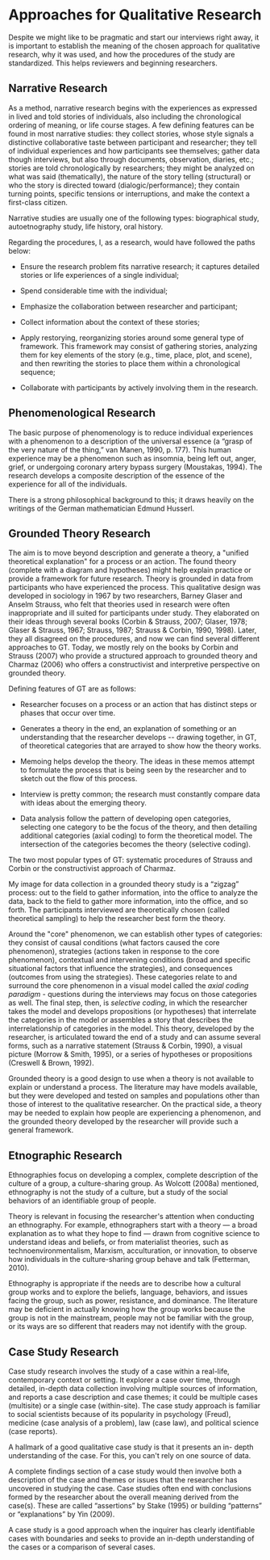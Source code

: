 # Approaches for Qualitative Research

Despite we might like to be pragmatic and start our interviews right away, it is important to establish the meaning of the chosen approach for qualitative research, why it was used, and how the procedures of the study are standardized. This helps reviewers and beginning researchers.

## Narrative Research

As a method, narrative research begins with the experiences as expressed in lived and told stories of individuals, also including the chronological ordering of meaning, or life course stages. A few defining features can be found in most narrative studies: they collect stories, whose style signals a distinctive collaborative taste between participant and researcher; they tell of individual experiences and how participants see themselves; gather data though interviews, but also through documents, observation, diaries, etc.; stories are told chronologically by researchers; they might be analyzed on what was said (thematically), the nature of the story telling (structural) or who the story is directed toward (dialogic/performance); they contain turning points, specific tensions or interruptions, and make the context a first-class citizen.

Narrative studies are usually one of the following types: biographical study, autoetnography study, life history, oral history.

Regarding the procedures, I, as a research, would have followed the paths below:

* Ensure the research problem fits narrative research; it captures detailed stories or life experiences of a single individual;

* Spend considerable time with the individual;

* Emphasize the collaboration between researcher and participant;

* Collect information about the context of these stories;

* Apply restorying, reorganizing stories around some general type of framework. This framework may consist of gathering stories, analyzing them for key elements of the story (e.g., time, place, plot, and scene), and then rewriting the stories to place them within a chronological sequence;

* Collaborate with participants by actively involving them in the research.

## Phenomenological Research

The basic purpose of phenomenology is to reduce individual experiences with a phenomenon to a description of the universal essence (a “grasp of the very nature of the thing,” van Manen, 1990, p. 177). This human experience may be a phenomenon such as insomnia, being left out, anger, grief, or undergoing coronary artery bypass surgery (Moustakas, 1994). The research develops a composite description of the essence of the experience for all of the individuals.

There is a strong philosophical background to this; it draws heavily on the writings of the German mathematician Edmund Husserl. 

## Grounded Theory Research

The aim is to move beyond description and generate a theory, a "unified theoretical explanation" for a process or an action. The found theory (complete with a diagram and hypotheses) might help explain practice or provide a framework for future research. Theory is grounded in data from participants who have experienced the process. This qualitative design was developed in sociology in 1967 by two researchers, Barney Glaser and Anselm Strauss, who felt that theories used in research were often inappropriate and ill suited for participants under study. They elaborated on their ideas through several books (Corbin & Strauss, 2007; Glaser, 1978; Glaser & Strauss, 1967; Strauss, 1987; Strauss & Corbin, 1990, 1998). Later, they all disagreed on the procedures, and now we can find several different approaches to GT. Today, we mostly rely on the books by Corbin and Strauss (2007) who provide a structured approach to grounded theory and Charmaz (2006) who offers a constructivist and interpretive perspective on grounded theory.

Defining features of GT are as follows:
* Researcher focuses on a process or an action that has distinct steps or phases that occur over time.

* Generates a theory in the end, an explanation of something or an understanding that the researcher develops -- drawing together, in GT, of theoretical categories that are arrayed to show how the theory works.

* Memoing helps develop the theory. The ideas in these memos attempt to formulate the process that is being seen by the researcher and to sketch out the flow of this process.

* Interview is pretty common; the research must constantly compare data with ideas about the emerging theory.

* Data analysis follow the pattern of developing open categories, selecting one category to be the focus of the theory, and then detailing additional categories (axial coding) to form the theoretical model. The intersection of the categories becomes the theory (selective coding).

The two most popular types of GT: systematic procedures of Strauss and Corbin or the constructivist approach of Charmaz.

My image for data collection in a grounded theory study is a “zigzag” process: out to the field to gather information, into the office to analyze the data, back to the field to gather more information, into the office, and so forth. The participants interviewed are theoretically chosen (called theoretical sampling) to help the researcher best form the theory. 

Around the "core" phenomenon, we can establish other types of categories: they consist of causal conditions (what factors caused the core phenomenon), strategies (actions taken in response to the core phenomenon), contextual and intervening conditions (broad and specific situational factors that influence the strategies), and consequences (outcomes from using the strategies). These categories relate to and surround the core phenomenon in a visual model called the *axial coding paradigm* - questions during the interviews may focus on those categories as well. The final step, then, is *selective coding*, in which the researcher takes the model and develops propositions (or hypotheses) that interrelate the categories in the model or assembles a story that describes the interrelationship of categories in the model. This theory, developed by the researcher, is articulated toward the end of a study and can assume several forms, such as a narrative statement (Strauss & Corbin, 1990), a visual picture (Morrow & Smith, 1995), or a series of hypotheses or propositions (Creswell & Brown, 1992).

Grounded theory is a good design to use when a theory is not available to explain or understand a process. The literature may have models available, but they were developed and tested on samples and populations other than those of interest to the qualitative researcher. On the practical side, a theory may be needed to explain how people are experiencing a phenomenon, and the grounded theory developed by the researcher will provide such a general framework.

## Etnographic Research

Ethnographies focus on developing a complex, complete description of the culture of a group, a culture-sharing group. As Wolcott (2008a) mentioned, ethnography is not the study of a culture, but a study of the social behaviors of an identifiable group of people. 

Theory is relevant in focusing the researcher's attention when conducting an ethnography. For example, ethnographers start with a theory — a broad explanation as to what they hope to find — drawn from cognitive science to understand ideas and beliefs, or from materialist theories, such as technoenvironmentalism, Marxism, acculturation, or innovation, to observe how individuals in the culture-sharing group behave and talk (Fetterman, 2010).

Ethnography is appropriate if the needs are to describe how a cultural group works and to explore the beliefs, language, behaviors, and issues facing the group, such as power, resistance, and dominance. The literature may be deficient in actually knowing how the group works because the group is not in the mainstream, people may not be familiar with the group, or its ways are so different that readers may not identify with the group.

## Case Study Research

Case study research involves the study of a case within a real-life, contemporary context or setting. It explorer a case over time, through detailed, in-depth data collection involving multiple sources of information, and reports a case description and case themes; it could be multiple cases (multisite) or a single case (within-site). The case study approach is familiar to social scientists because of its popularity in psychology (Freud), medicine (case analysis of a problem), law (case law), and political science (case reports). 

A hallmark of a good qualitative case study is that it presents an in- depth understanding of the case. For this, you can't rely on one source of data.

A complete findings section of a case study would then involve both a description of the case and themes or issues that the researcher has uncovered in studying the case. Case studies often end with conclusions formed by the researcher about the overall meaning derived from the case(s). These are called “assertions” by Stake (1995) or building “patterns” or “explanations” by Yin (2009).

A case study is a good approach when the inquirer has clearly identifiable cases with boundaries and seeks to provide an in-depth understanding of the cases or a comparison of several cases.


